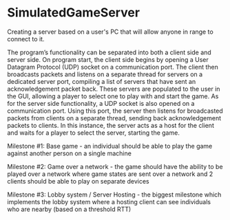 # SimulatedGameServer
Creating a server based on a user's PC that will allow anyone in range to connect to it.

The program’s functionality can be separated into both a client side and server side. On program start, the client side begins by opening a User Datagram Protocol (UDP) socket on a communication port. The client then broadcasts packets and listens on a separate thread for servers on a dedicated server port, compiling a list of servers that have sent an acknowledgement packet back. These servers are populated to the user in the GUI, allowing a player to select one to play with and start the game. As for the server side functionality, a UDP socket is also opened on a communication port. Using this port, the server then listens for broadcasted packets from clients on a separate thread, sending back acknowledgement packets to clients. In this instance, the server acts as a host for the client and waits for a player to select the server, starting the game.

Milestone #1: Base game - an individual should be able to play the game against another person on a single machine

Milestone #2: Game over a network - the game should have the ability to be played over a network where game states are sent over a network and 2 clients should be able to play on separate devices

Milestone #3: Lobby system / Server Hosting - the biggest milestone which implements the lobby system where a hosting client can see individuals who are nearby (based on a threshold RTT)
